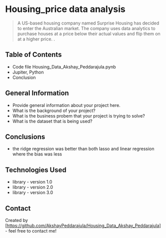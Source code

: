 # Housing_price data analysis
> A US-based housing company named Surprise Housing has decided to enter the Australian market. The company uses data analytics to purchase houses at a price below their actual values and flip them on at a higher price. .


## Table of Contents
* Code file Housing_Data_Akshay_Peddarajula.pynb
* Jupiter, Python 
* Conclusion

## General Information
- Provide general information about your project here.
- What is the background of your project?
- What is the business probem that your project is trying to solve?
- What is the dataset that is being used?

<!-- You don't have to answer all the questions - just the ones relevant to your project. -->

## Conclusions
- the ridge regression was better than both lasso and linear regression where the bias was less

<!-- You don't have to answer all the questions - just the ones relevant to your project. -->


## Technologies Used
- library - version 1.0
- library - version 2.0
- library - version 3.0

<!-- As the libraries versions keep on changing, it is recommended to mention the version of library used in this project -->



## Contact
Created by [https://github.com/AkshayPeddarajula/Housing_Data_Akshay_Peddarajula] - feel free to contact me!
